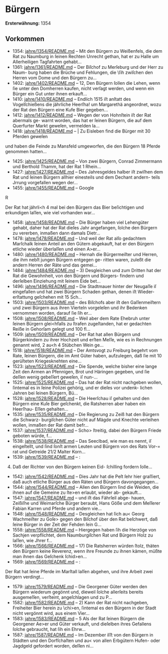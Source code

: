 # Bürgern

**Ersterwähnung:** 1354

## Vorkommen
- 1354: [jahre/1354/README.md](../jahre/1354/README.md) – Mit den Bürgern zu Weißenfels, die dem Rat zu
Naumburg in ſeinen Rechten Unrecht gethan, hat er zu
Halle um Allerheiligen Tagfahrten gehabt...
- 1361: [jahre/1361/README.md](../jahre/1361/README.md) – Der Biſchof zu Merſeburg und der Herr zu Naum-
burg haben die Brüche und Fehlungen, die \ſih zwiſchen
den Herren vom Dome und den Bürgern zu...
- 1402: [jahre/1402/README.md](../jahre/1402/README.md) – 12, Den Bürgern ſollen die Lehen, wenn ſie unter
den Domherren kaufen, nicht verſagt werden, und wenn ein
Bürger ein Gut unter ihnen erkauft...
- 1410: [jahre/1410/README.md](../jahre/1410/README.md) – Endlich 1515 iſt anſtatt des Vogelſchießens die
jährliche Heerſha! um Margarethä angeordnet, wozu der
Rat den Bürgern eine Kufe Bier gegeben...
- 1412: [jahre/1412/README.md](../jahre/1412/README.md) – Wegen der von Hohnſtein iſt der Rat abermals ge-
warnt worden, das hat er ſeinen Bürgern, die auf dem
Querfurter Markt geweſen, vermelden la...
- 1418: [jahre/1418/README.md](../jahre/1418/README.md) – | Zu Eisleben find die Bürger mit 30 Pferden geweſen

und haben die Feinde zu Mansfeld umgeworfen, die den
Bürgern 18 Pferde genommen hatten...
- 1425: [jahre/1425/README.md](../jahre/1425/README.md) – Von zwei Bürgern, Conrad Zimmermann und Berthold
Thamm, hat der Rat 1 Rhein...
- 1427: [jahre/1427/README.md](../jahre/1427/README.md) – Des Jahresgeldes halber iſt zwiſhen dem Rat und
ſeinen Bürgern allhier einesteils und dem Dechant andern-
teils Jrrung vorgefallen wegen der...
- 1455: [jahre/1455/README.md](../jahre/1455/README.md) – Google


R

Der Rat hat jährli<h 4 mal bei den Bürgern das
Bier beſichtigen und erkundigen laſſen, wie viel vorhanden
war...
- 1458: [jahre/1458/README.md](../jahre/1458/README.md) – Die Bürger haben viel Lehengüter gehabt, daher hat
der Rat dieſes Jahr angefangen, ſolche den Bürgern zu
vererben, inmaßen dann damals Dietr...
- 1478: [jahre/1478/README.md](../jahre/1478/README.md) – Und weil der Rat alſo gedachtem Marſchalk ſeinen
Anteil an den Gütern abgekauft, hat er den Bürgern
etliche wieder überlaſſen und einen A>er...
- 1480: [jahre/1480/README.md](../jahre/1480/README.md) – Hernah die Bürgermeiſter
und Herren, die ihm nebſt jungen Bürgern entgegen ge-
ritten waren, zuleßt die andern Herren der Räte und das
gemei...
- 1484: [jahre/1484/README.md](../jahre/1484/README.md) – 3) Desgleichen und zum Dritten hat
der Rat die Gewohnheit, von den Bürgern und Bürgers-
findern und derſelben Einziehung mit ſeinem Eide bet...
- 1496: [jahre/1496/README.md](../jahre/1496/README.md) – Die Stadtmauer hinter der Neugaſſe iſ eingefallen
und hat zwei Bürgern Schaden gethan, denen iſt Wieder-
erſtattung geſchehen mit 15 Sch...
- 1503: [jahre/1503/README.md](../jahre/1503/README.md) – des Biſchofs
aber iſt den Gaſſenmeiſtern und zwei Bürgern aus ihren
Vierteln vorgeleſen und ihr Bedenken vernommen worden,
darauf ſie ſih er...
- 1508: [jahre/1508/README.md](../jahre/1508/README.md) – Weil aber dem Rate Ehebruh unter ſeinen Bürgern
glei<hfalls zu ſtrafen zugeſtanden, hat er gedachten Reiße
in Gehorſam gelegt und 100 fl...
- 1509: [jahre/1509/README.md](../jahre/1509/README.md) – Der Rat hat allen Bürgern und Bürgerkindern zu
ihrer Hochzeit und erſten Meſſe, wie es in Rechnungen
genannt wird, 2 au<h 4 Stübchen Wein ge...
- 1518: [jahre/1518/README.md](../jahre/1518/README.md) – Der Amtsvogt zu Freiburg begehrt vom Rate, ſeinen
Bürgern, die im Amt Güter haben, aufzulegen, daß ſie
mit 10 gerüſteten Kriegesknehten eine...
- 1523: [jahre/1523/README.md](../jahre/1523/README.md) – Die Spende, welche bisher eine
lange Zeit den Armen an Pfennigen, Brot und Häringen
gegeben, und ſie deſſen wenig gebeſſert geweſen, iſ nun-...
- 1525: [jahre/1525/README.md](../jahre/1525/README.md) – Das hat der Rat nicht nachgeben wollen, ſintemal
es in ſeine Polizei gehörig, und er dieſes vor undenk-
lichen Jahren bei ſeinen Bürgern, Bü...
- 1528: [jahre/1528/README.md](../jahre/1528/README.md) – Die Heerſchau iſ gehalten und den Bürgern eine Kuſe
Bier geſchenkt, die Ratsherren aber haben ein Heerſhau-
Eſſen gehalten...
- 1535: [jahre/1535/README.md](../jahre/1535/README.md) – Die Regierung zu Zeiß hat den Bürgern die Schwarz-
burgiſchen Güter nicht auf Mägde und Knechte verleihen
wollen, inmaßen der Rat damit befr...
- 1537: [jahre/1537/README.md](../jahre/1537/README.md) – Scho>
ſtreitig, dabei den Bürgern Friede geboten würde, f...
- 1538: [jahre/1538/README.md](../jahre/1538/README.md) – Das Seeclbad, wie man es nennt, iſ eingeſtellt, und
ſind ſonſt armen Leuten und Bürgern von des Rats Vor-=
rat und Getreide 21/2 Malter Korn...
- 1539: [jahre/1539/README.md](../jahre/1539/README.md) – :

4) Daß der Richter von den Bürgern keinen Eid-
ſchilling fordern ſolle...
- 1542: [jahre/1542/README.md](../jahre/1542/README.md) – Dies Jahr hat die Peſt ſehr hier graſſiert, daß auch
etliche Bürger aus den Räten und Bürgern davongegangen...
- 1544: [jahre/1544/README.md](../jahre/1544/README.md) – Allen den Bürgern ſind die Weiden,
die ihnen auf die Gemeine zu ſte>en erlaubt, wieder ab-
gekauft...
- 1547: [jahre/1547/README.md](../jahre/1547/README.md) – und iſt das Fährſeil abge-
hauen, Zeißiſhe und Weimarſche Bürger beraubt, Hans
Göße und dem Meſſerer Fabian Karren und Pferde
und andern vie...
- 1548: [jahre/1548/README.md](../jahre/1548/README.md) – Desgleichen hat ſich au< Georg Wachmeiſter zu Goſe>
gegen den Biſchof über den Rat beſchwert, daß ſeine
Bürger in der Zeit der Fehden ſein G...
- 1558: [jahre/1558/README.md](../jahre/1558/README.md) – Hiergegen haben ſih die
Herzöge von Sachjen verpflichtet, dem Naumburgiſchen
Rat und Bürgern Holz zu laſſen, wie Jhrer f...
- 1566: [jahre/1566/README.md](../jahre/1566/README.md) – 17) Die Ratsherren würden ſtolz, thäten den Bürgern
keine Reverenz, wenn ihre Freunde zu ihnen kämen, müßte
man ihnen das Geſchenk ſchid>en...
- 1569: [jahre/1569/README.md](../jahre/1569/README.md) – :

Der Rat hat ſeine Pferde im Marſtall laſſen abgehen,
und ihre Arbeit zwei Bürgern verdingt...
- 1579: [jahre/1579/README.md](../jahre/1579/README.md) – Die Georgener Güter werden den Bürgern wiederum
gegönnt und, dieweil ſolche allerſeits bereits ausgemeſſen,
verſteint, angeſchlagen und zu P...
- 1582: [jahre/1582/README.md](../jahre/1582/README.md) – 2) Kann der Rat nicht nachgeben, Freiheiter Bier
herein zu \chi>en, ſintemal es den Bürgern in der Stadt
nicht vergönnt wird, aus einem Vier...
- 1583: [jahre/1583/README.md](../jahre/1583/README.md) – 5 Als der Rat ſeinen Bürgern die Georgener Ae>er
und Güter verkauft, und dieſelben ihres Gefallens ſolche
gebraucht, hat ſih ein Ehrw...
- 1587: [jahre/1587/README.md](../jahre/1587/README.md) – Im Dezember iſﬅ von den Bürgern in Städten und
den Dorfſchaſten und au< von allen Erbgütern Hufen-
oder Jagdgeld gefordert worden, deſſen ni...
